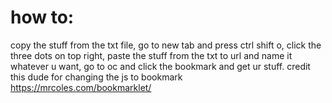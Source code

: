 # how to:
copy the stuff from the txt file,
go to new tab and press ctrl shift o,
click the three dots on top right,
paste the stuff from the txt to url and name it whatever u want,
go to oc and click the bookmark and get ur stuff.
credit this dude for changing the js to bookmark https://mrcoles.com/bookmarklet/
